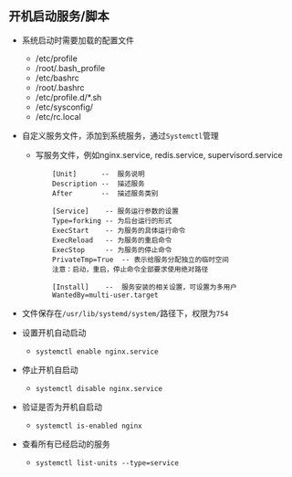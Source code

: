 ## 开机启动服务/脚本

+ 系统启动时需要加载的配置文件
  + /etc/profile
  + /root/.bash_profile
  + /etc/bashrc
  + /root/.bashrc
  + /etc/profile.d/*.sh
  + /etc/sysconfig/
  + /etc/rc.local

+ 自定义服务文件，添加到系统服务，通过`Systemctl`管理
  + 写服务文件，例如nginx.service, redis.service, supervisord.service
    ```
        [Unit]      --  服务说明
        Description --  描述服务
        After       --  描述服务类别

        [Service]    -- 服务运行参数的设置
        Type=forking -- 为后台运行的形式
        ExecStart    -- 为服务的具体运行命令
        ExecReload   -- 为服务的重启命令
        ExecStop     -- 为服务的停止命令
        PrivateTmp=True  -- 表示给服务分配独立的临时空间
        注意：启动，重启，停止命令全部要求使用绝对路径

        [Install]    --  服务安装的相关设置，可设置为多用户
        WantedBy=multi-user.target
    ``` 

+ 文件保存在`/usr/lib/systemd/system/`路径下，权限为`754`

+ 设置开机自动启动
  + `systemctl enable nginx.service`

+ 停止开机自启动
  + `systemctl disable nginx.service`

+ 验证是否为开机自启动
  + `systemctl is-enabled nginx`

+ 查看所有已经启动的服务
  + `systemctl list-units --type=service`